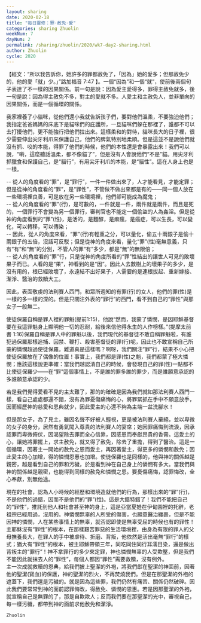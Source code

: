 ```yaml
---
layout: sharing
date: 2020-02-18
title: "每日靈修：罪·赦免·愛"
categories: sharing Zhuolin
weekNum: 7
dayNum: 2
permalink: /sharing/zhuolin/2020/wk7-day2-sharing.html
author: Zhuolin
cycle: 2020
---
```

   
【經文：“所以我告訴你，她許多的罪都赦免了，「因為」她的愛多；但那赦免少的，他的愛「就」少。」”路加福音 7:47 】。一個“因為”和一個“就”，使前後兩個句子表達了不一樣的因果關係。前一句是說：因為愛主愛得多，罪得主赦免就多，後一句是說：因為得主赦免不多，對主的愛就不多。人愛主和主赦免人，並非單向的因果關係，而是一個循環的關係。  
   
  我家裡養了小貓咪，從他們還小我就告訴孩子們，要對他們溫柔，不要強迫他們；我指定爸爸媽媽的床底下是貓咪們的庇護所，一旦貓咪們躲在那裡了，誰都不可以去打擾他們，更不能強行把他們拉出來。這樣柔和的對待，貓咪長大的日子裡，很少需要伸出尖牙利爪來保護自己，他們的脾氣特別地柔順。但是這並不是說他們就沒有抓、咬的本能，得罪了他們的時候，他們的本性還是會暴露出來！我們可以說，“喲，這麼聽話溫柔，都不像貓了”，但是沒有人會說他們“不是”貓。用尖牙利抓獵食和保護自己，是“貓行”，有用尖牙利爪的本能，是“貓性”。這在人身上也是一樣。  
   
-- 從人的角度看的“罪”，是“罪行”，一件一件做出來了，人才能看見，才能定罪；但是從神的角度看的“罪”，是“罪性”，不管做不做出來都是有的——同一個人放在一些環境裡良善，可是放在另一些環境裡，他們卻可能成為魔鬼；  
-- 從人的角度看的“罪”(行)，是可數的，一件就是一件，兩件就是兩件，而且是死的，一個罪行不會變為另一個罪行，審判官也不能定一個偷盜的人為姦淫。但是從神的角度看到的“罪”(性)，是活的，是麵酵，是痲瘋，是癌症，可以生長，可以變化，可以轉移，可以傳染；  
-- 因此，從人的角度來看，“罪”(行)有輕重之分，可以量化，偷五十兩銀子是偷十兩銀子的五倍，沒話可反駁；但是從神的角度來看，量化“罪”(性)毫無意義，只有“有”和“無”的分別，不管人的罪“有”多少，都是“無”的無限倍；  
-- 從人的角度看的“罪”行，只是從神的角度所看的“罪”性結出的讓世人可見的敗壞果子而已。人看的是“果”，神看到的是“因”。因此人去數樹上的壞果子的多少，是沒有用的，根已經敗壞了，永遠結不出好果子，人需要的是連根拔起、重新嫁接、潔淨、醫治的救贖大工。  
   
  因此，表面敬虔的法利賽人西門，和眾所週知的有罪(行)的女人，他們的罪(性)是一樣的多一樣的深的。但是只關注外表的“罪行”的西門，看不到自己的“罪性”與那女子一般無二。  
   
  使徒保羅自稱是罪人裡的罪魁(提前1:15)，他說“然而，我蒙了憐憫，是因耶穌基督要在我這罪魁身上顯明他一切的忍耐，給後來信他得永生的人作榜樣。”(提摩太前書 1:16)保羅自稱是罪人中的罪魁以後，我們現代的基督徒不敢自稱罪魁啦，有誰犯過保羅那樣追捕、囚禁、鞭打、殺害基督徒的罪(行)呢，因此也不敢宣稱自己所蒙的憐憫超過使徒保羅。難道真是這樣嗎？啊呀，我們關注“罪”行，結果不小心把使徒保羅放在了偶像的位置！事實上，我們都是罪(性)之魁，我們都蒙了極大憐憫；應該這樣說更準確：當我們越認清自己的時候，會發現自己的罪(性)一點都不比使徒保羅少——在“罪”這個事情上，不是誰的罪多誰的罪少，而是誰願意承認的多誰願意承認的少。  
   
  若是我們覺得愛看不見的主太難了，那的的確確是因為我們就如那法利賽人西門一樣，看自己處處都還不錯，沒有為罪憂傷痛悔的心，將罪緊抓在手中不願意放手，因而經歷神的慈愛和恩典就少，因此愛主的心還不夠為主端一盆洗腳水！  

   
  但是那女子，為了見主，雖因名聲不好被人輕視，更是被法利賽人棄絕，並以卑微的女子的身分，居然有勇氣闖入尊貴的法利賽人的宴席；她因罪痛悔到流淚，因承認罪而卑微俯伏，因渴望除去罪而全心信靠，因感恩而奉獻昂貴的香膏。這愛主的心，讓她將罪擺上，求主赦免，就又得了赦免，除去了重擔，得到了醫治。這是一個循環，因著主一開始的赦免之恩而愛主，再因著愛主，得更多的憐憫和赦免；因此愛主的心加增，得的憐憫恩惠也加增。使徒保羅也是同樣的，他與神的關係越是親密，越是看到自己的罪和污穢，於是看到神在自己身上的憐憫有多大。當我們與神的關係越是親密，也能得到同樣的赦免和憐憫之恩。要憂傷痛悔，認罪悔改，全心奉獻，別無他途。  
   
  現在的社會，認為人小時候的經歷和環境造就他們的行為，那樣出來的“罪”(行)，不是他們的過錯，因而不是他們的“罪”(性)。這是大錯特錯了！我們不能把自己的“罪性”，推託到他人和社會甚至神的身上，這是亞當夏娃在伊甸園裡的托辭，老祖宗已經用過，沒用的。神憐憫無辜的人所受的傷害，也願意醫治纏裹，但是不能因神的憐憫，人在某些事情上的無辜，就否認即使是無辜受屈的時候也有的罪性！主耶穌沒有“罪性”的根本，在那樣艱苦罪惡的生活環境裡，由身為有限的罪人的父母撫養長大，在罪人的手中被虐待、折磨、背叛，他依然是活出毫無“罪行”的樣式；猶大有“罪性”的根本，被主耶穌帶領三年，同吃同住同行耳濡目染，還是做出背叛主的“罪行”！神不拿罪行的多少來定罪，神也憐憫無辜的人受欺壓，但是我們不能因此就抹去人的“罪性”，每個人都因“罪性”需要救贖，沒有例外。  
主一次成就救贖的恩典，給我們披上聖潔的外袍，將我們獻在聖潔的神面前，因著他的聖潔(寶血)的保護，神的聖潔的烈火，不再焚燒我們。但是在那聖潔的外袍的遮蓋下，我們還是污穢的。就是因為這些罪，我們仍然有痛苦、關係仍然破碎。因此我們要常常到神的面前認罪悔改，得赦免、憐憫的恩惠。若是因那聖潔的外袍，就宣稱自己是無罪的了，那是自欺欺人；反而我們要在那聖潔的光中，審視自己，每一樣污穢，都帶到神的面前求他赦免和潔淨。  

`Zhuolin`  
